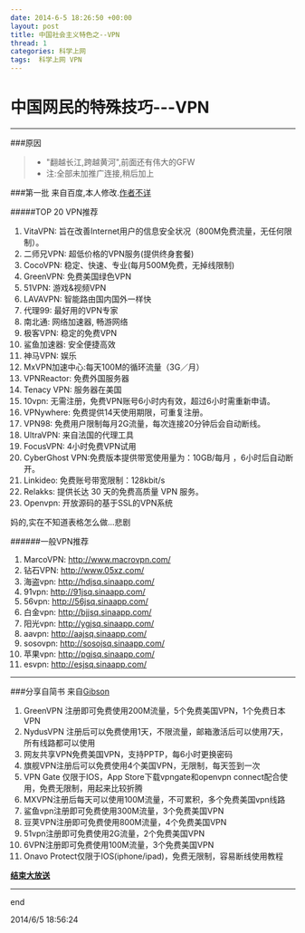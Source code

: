 ```yaml
---
date: 2014-6-5 18:26:50 +00:00
layout: post
title: 中国社会主义特色之--VPN
thread: 1
categories: 科学上网
tags:  科学上网 VPN
---
```


# 中国网民的特殊技巧---VPN

------
###原因
>* "翻越长江,跨越黄河",前面还有伟大的GFW
>* 注:全部未加推广连接,稍后加上

###第一批
来自百度,本人修改.[作者不详](http://hi.baidu.com/freewarespace/item/0c9abf34e63f76ff2684f4e2)

#####TOP 20 VPN推荐
>
1. VitaVPN: 		旨在改善Internet用户的信息安全状况（800M免费流量，无任何限制）。
2. 二师兄VPN: 	超低价格的VPN服务(提供终身套餐)
3. CocoVPN:   	稳定、快速、专业(每月500M免费，无掉线限制)
4. GreenVPN:  	免费美国绿色VPN
5. 51VPN:     		游戏&视频VPN
6. LAVAVPN:   	智能路由国内国外一样快
7. 代理99:    		最好用的VPN专家
8. 南北通:   		网络加速器, 畅游网络
9. 极客VPN:   	稳定的免费VPN
10. 鲨鱼加速器: 	安全便捷高效
11. 神马VPN:   	娱乐
12. MxVPN加速中心:每天100M的循环流量（3G／月）
13. VPNReactor:  免费外国服务器
14. Tenacy VPN:  服务器在美国
15. 10vpn: 		无需注册，免费VPN账号6小时内有效，超过6小时需重新申请。
16. VPNywhere: 	免费提供14天使用期限，可重复注册。
17. VPN98:		免费用户限制每月2G流量，每次连接20分钟后会自动断线。
18. UltraVPN:	来自法国的代理工具
19. FocusVPN:	4小时免费VPN试用
20. CyberGhost VPN:免费版本提供带宽使用量为：10GB/每月 ，6小时后自动断开。
21. Linkideo:		免费账号带宽限制：128kbit/s
22. Relakks:		提供长达 30 天的免费高质量 VPN 服务。
23. Openvpn:	开放源码的基于SSL的VPN系统

妈的,实在不知道表格怎么做...悲剧

######一般VPN推荐
>
1. MarcoVPN: http://www.macrovpn.com/
2. 钻石VPN: http://www.05xz.com/ 
3. 海盗vpn: http://hdjsq.sinaapp.com/
4. 91vpn: http://91jsq.sinaapp.com/
5. 56vpn: http://56jsq.sinaapp.com/
6. 白金vpn: http://bjjsq.sinaapp.com/
7. 阳光vpn: http://ygjsq.sinaapp.com/
8. aavpn: http://aajsq.sinaapp.com/
9. sosovpn: http://sosojsq.sinaapp.com/
10. 苹果vpn: http://pgjsq.sinaapp.com/
11. esvpn: http://esjsq.sinaapp.com/

-------
###分享自简书
来自[Gibson](http://jianshu.io/p/f783122bc249)
>
1. GreenVPN	注册即可免费使用200M流量，5个免费美国VPN，1个免费日本VPN
2. NydusVPN	注册后可以免费使用1天，不限流量，邮箱激活后可以使用7天，所有线路都可以使用
3.  网友共享VPN免费美国VPN，支持PPTP，每6小时更换密码
4.  旗舰VPN注册后可以免费使用4个美国VPN，无限制，每天签到一次
5.  VPN Gate 仅限于IOS，App Store下载vpngate和openvpn connect配合使用，免费无限制，用起来比较折腾
6.  MXVPN注册后每天可以使用100M流量，不可累积，多个免费美国vpn线路
7.  鲨鱼vpn注册即可免费使用300M流量，3个免费美国VPN 
8.  豆荚VPN注册即可免费使用800M流量，4个免费美国VPN 
9.  51vpn注册即可免费使用2G流量，2个免费美国VPN
10.  6VPN注册即可免费使用100M流量，3个免费美国VPN 
11.  Onavo Protect仅限于IOS(iphone/ipad)，免费无限制，容易断线使用教程


**[结束大放送](http://ilvpn.com/)**


---
end

2014/6/5 18:56:24 
